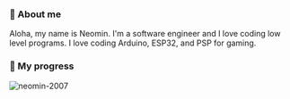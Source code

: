 
### 🌿 About me
<p align="left"> 
  Aloha, my name is Neomin. I'm a software engineer and I love coding low level programs.
  I love coding Arduino, ESP32, and PSP for gaming.
</p>

### 🌱 My progress
![neomin-2007](https://github-readme-stats.vercel.app/api?username=neomin-2007&show_icons=true&theme=radical)
